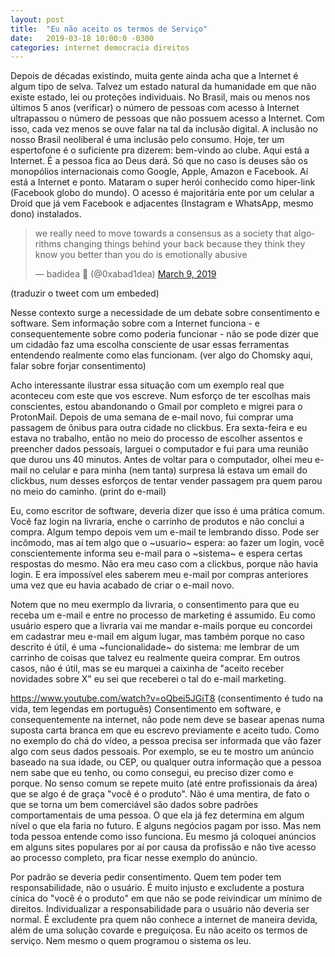 ```yaml
---
layout: post
title:  "Eu não aceito os termos de Serviço"
date:   2019-03-18 10:00:0 -0300
categories: internet democracia direitos
---
```

Depois de décadas existindo, muita gente ainda acha que a Internet é algum tipo de selva. Talvez um estado natural da humanidade em que não existe estado, lei ou proteções individuais. No Brasil, mais ou menos nos últimos 5 anos (verificar) o número de pessoas com acesso à Internet ultrapassou o número de pessoas que não possuem acesso a Internet. Com isso, cada vez menos se ouve falar na tal da inclusão digital.
A inclusão no nosso Brasil neoliberal é uma inclusão pelo consumo. Hoje, ter um espertofone é o suficiente pra dizerem: bem-vindo ao clube. Aqui está a Internet. É a pessoa fica ao Deus dará. Só que no caso is deuses são os monopólios internacionais como Google, Apple, Amazon e Facebook. Aí está a Internet e ponto. Mataram o super herói conhecido como hiper-link (Facebook globo do mundo). O acesso é majoritária ente por um celular a Droid que já vem Facebook e adjacentes (Instagram e WhatsApp, mesmo dono) instalados.

<blockquote class="twitter-tweet" data-lang="en"><p lang="en" dir="ltr">we really need to move towards a consensus as a society that algorithms changing things behind your back because they think they know you better than you do is emotionally abusive</p>&mdash; badidea 💫 (@0xabad1dea) <a href="https://twitter.com/0xabad1dea/status/1104434607204827136?ref_src=twsrc%5Etfw">March 9, 2019</a></blockquote>
<script async src="https://platform.twitter.com/widgets.js" charset="utf-8"></script>
 (traduzir o tweet com um embeded)

Nesse contexto surge a necessidade de um debate sobre consentimento e software. Sem informação sobre com a Internet funciona - e consequentemente sobre como poderia funcionar - não se pode dizer que um cidadão faz uma escolha consciente de usar essas ferramentas entendendo realmente como elas funcionam. (ver algo do Chomsky aqui, falar sobre forjar consentimento)

Acho interessante ilustrar essa situação com um exemplo real que aconteceu com este que vos escreve. Num esforço de ter escolhas mais conscientes, estou abandonando o Gmail por completo e migrei para o ProtonMail. Depois de uma semana de e-mail novo, fui comprar uma passagem de ônibus para outra cidade no clickbus. Era sexta-feira e eu estava no trabalho, então no meio do processo de escolher assentos e preencher dados pessoais, larguei o computador e fui para uma reunião que durou uns 40 minutos. Antes de voltar para o computador, olhei meu e-mail no celular e para minha (nem tanta) surpresa lá estava um email do clickbus, num desses esforços de tentar vender passagem pra quem parou no meio do caminho. (print do e-mail)

Eu, como escritor de software, deveria dizer que isso é uma prática comum. Você faz login na livraria, enche o carrinho de produtos e não conclui a compra. Algum tempo depois vem um e-mail te lembrando disso. Pode ser incômodo, mas aí tem algo que o ~usuario~ espera: ao fazer um login, você conscientemente informa seu e-mail para o ~sistema~ e espera certas respostas do mesmo. Não era meu caso com a clickbus, porque não havia login. E era impossível eles saberem meu e-mail por compras anteriores uma vez que eu havia acabado de criar o e-mail novo.

Notem que no meu exermplo da livraria, o consentimento para que eu receba um e-mail e entre no processo de marketing é assumido. Eu como usuário espero que a livraria vai me mandar e-mails porque eu concordei em cadastrar meu e-mail em algum lugar, mas também porque no caso descrito é útil, é uma ~funcionalidade~ do sistema: me lembrar de um carrinho de coisas que talvez eu realmente queira comprar. Em outros casos, não é útil, mas se eu marquei a caixinha de "aceito receber novidades sobre X" eu sei que receberei o tal do e-mail marketing.

https://www.youtube.com/watch?v=oQbei5JGiT8 (consentimento é tudo na vida, tem legendas em português)
Consentimento em software, e consequentemente na internet, não pode nem deve se basear apenas numa suposta carta branca em que eu escrevo previamente e aceito tudo. Como no exemplo do chá do vídeo, a pessoa precisa ser informada que vão fazer algo com seus dados pessoais. Por exemplo, se eu te mostro um anúncio baseado na sua idade, ou CEP, ou qualquer outra informação que a pessoa nem sabe que eu tenho, ou como consegui, eu preciso dizer como e porque. No senso comum se repete muito (até entre profissionais da área) que se algo é de graça "você é o produto". Não é uma mentira, de fato o que se torna um bem comerciável são dados sobre padrões comportamentais de uma pessoa. O que ela já fez determina em algum nível o que ela faria no futuro. E alguns negócios pagam por isso. Mas nem toda pessoa entende como isso funciona. Eu mesmo já coloquei anúncios em alguns sites populares por aí por causa da profissão e não tive acesso ao processo completo, pra ficar nesse exemplo do anúncio.

Por padrão se deveria pedir consentimento. Quem tem poder tem responsabilidade, não o usuário. É muito injusto e excludente a postura cínica do "você é o produto" em que não se pode reivindicar um mínimo de direitos. Individualizar a responsabilidade para o usuário não deveria ser normal. É excludente pra quem não conhece a internet de maneira devida, além de uma solução covarde e preguiçosa. Eu não aceito os termos de serviço. Nem mesmo o quem programou o sistema os leu.
